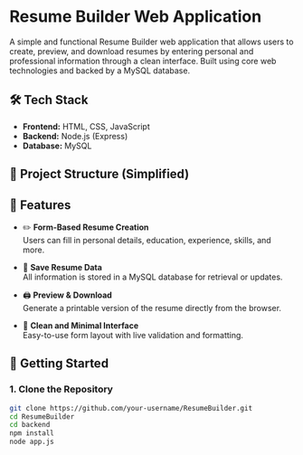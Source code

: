 # Resume Builder Web Application

A simple and functional Resume Builder web application that allows users to create, preview, and download resumes by entering personal and professional information through a clean interface. Built using core web technologies and backed by a MySQL database.

## 🛠 Tech Stack

- **Frontend:** HTML, CSS, JavaScript
- **Backend:** Node.js (Express)
- **Database:** MySQL

## 📁 Project Structure (Simplified)


## 🌟 Features

- ✏️ **Form-Based Resume Creation**  
  Users can fill in personal details, education, experience, skills, and more.

- 🔄 **Save Resume Data**  
  All information is stored in a MySQL database for retrieval or updates.

- 🖨️ **Preview & Download**  
  Generate a printable version of the resume directly from the browser.

- 🎯 **Clean and Minimal Interface**  
  Easy-to-use form layout with live validation and formatting.

## 🚀 Getting Started

### 1. Clone the Repository
```bash
git clone https://github.com/your-username/ResumeBuilder.git
cd ResumeBuilder
cd backend
npm install
node app.js
